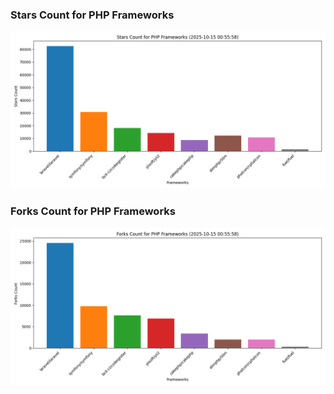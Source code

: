 ### Stars Count for PHP Frameworks

![Stars Chart](./archive/charts/20251015005558_stars_count.png)

### Forks Count for PHP Frameworks

![Forks Chart](./archive/charts/20251015005558_forks_count.png)

